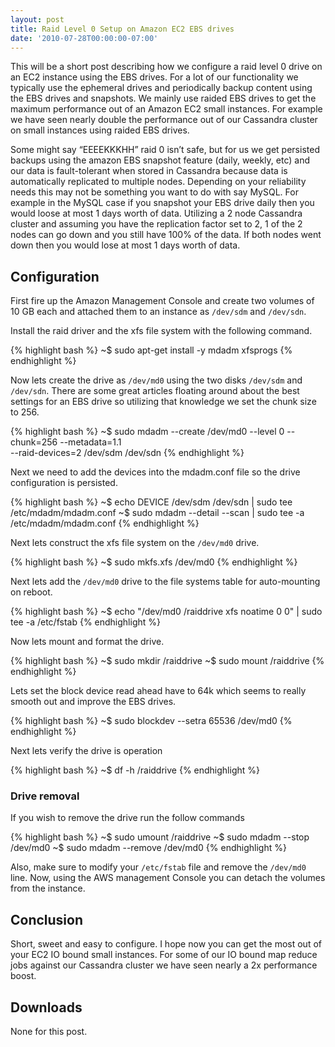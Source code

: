 ```yaml
---
layout: post
title: Raid Level 0 Setup on Amazon EC2 EBS drives
date: '2010-07-28T00:00:00-07:00'
---
```


This will be a short post describing how we configure a raid level 0 drive on 
an EC2 instance using the EBS drives. For a lot of our functionality we 
typically use the ephemeral drives and periodically backup content using the 
EBS drives and snapshots. We mainly use raided EBS drives to get the maximum 
performance out of an Amazon EC2 small instances. For example we have seen 
nearly double the performance out of our Cassandra cluster on small instances 
using raided EBS drives. 

Some might say “EEEEKKKHH” raid 0 isn’t safe, but for 
us we get persisted backups using the amazon EBS snapshot feature (daily, 
weekly, etc) and our data is fault-tolerant when stored in Cassandra because 
data is automatically replicated to multiple nodes. Depending on your 
reliability needs this may not be something you want to do with say MySQL. 
For example in the MySQL case if you snapshot your EBS drive daily then you 
would loose at most 1 days worth of data. Utilizing a 2 node Cassandra cluster 
and assuming you have the replication factor set to 2, 1 of the 2 nodes can go 
down and you still have 100% of the data. If both nodes went down then you 
would lose at most 1 days worth of data.

Configuration
-------------
First fire up the Amazon Management Console and create two volumes of 10 GB 
each and attached them to an instance as `/dev/sdm` and `/dev/sdn`.

Install the raid driver and the xfs file system with the following command.

{% highlight bash %}
~$ sudo apt-get install -y mdadm xfsprogs
{% endhighlight %}

Now lets create the drive as `/dev/md0` using the two disks `/dev/sdm` and 
`/dev/sdn`. There are some great articles floating around about the best 
settings for an EBS drive so utilizing that knowledge we set the chunk size 
to 256.

{% highlight bash %}
~$ sudo mdadm --create /dev/md0 --level 0 --chunk=256 --metadata=1.1 \
      --raid-devices=2 /dev/sdm /dev/sdn
{% endhighlight %}

Next we need to add the devices into the mdadm.conf file so the drive 
configuration is persisted.

{% highlight bash %}
~$ echo DEVICE /dev/sdm /dev/sdn | sudo tee /etc/mdadm/mdadm.conf
~$ sudo mdadm --detail --scan | sudo tee -a /etc/mdadm/mdadm.conf
{% endhighlight %}

Next lets construct the xfs file system on the `/dev/md0` drive.

{% highlight bash %}
~$ sudo mkfs.xfs /dev/md0
{% endhighlight %}

Next lets add the `/dev/md0` drive to the file systems table for auto-mounting 
on reboot.

{% highlight bash %}
~$ echo "/dev/md0 /raiddrive xfs noatime 0 0" | sudo tee -a /etc/fstab
{% endhighlight %}

Now lets mount and format the drive.

{% highlight bash %}
~$ sudo mkdir /raiddrive
~$ sudo mount /raiddrive
{% endhighlight %}

Lets set the block device read ahead have to 64k which seems to really smooth 
out and improve the EBS drives.

{% highlight bash %}
~$ sudo blockdev --setra 65536 /dev/md0
{% endhighlight %}

Next lets verify the drive is operation

{% highlight bash %}
~$ df -h /raiddrive
{% endhighlight %}

### Drive removal

If you wish to remove the drive run the follow commands

{% highlight bash %}
~$ sudo umount /raiddrive
~$ sudo mdadm --stop /dev/md0
~$ sudo mdadm --remove /dev/md0
{% endhighlight %}

Also, make sure to modify your `/etc/fstab` file and remove the `/dev/md0` 
line. Now, using the AWS management Console you can detach the volumes 
from the instance.

Conclusion
----------

Short, sweet and easy to configure. I hope now you can get the most out of your 
EC2 IO bound small instances. For some of our IO bound map reduce jobs against 
our Cassandra cluster we have seen nearly a 2x performance boost.

Downloads
---------

None for this post.

